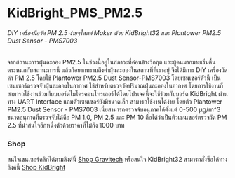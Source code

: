 #  KidBright_PMS_PM2.5
###### DIY เครื่องมือวัด PM 2.5 ง่ายๆไสตล์ Maker ด้วย KidBright32 และ Plantower PM2.5 Dust Sensor - PMS7003 
จากสถานะการฝุ่นละออง PM2.5 ในช่วงนี้อยู่ในสภาวะที่ค่อนข้างวิกฤต และผู้คนมากมายเริ่มตื่นตระหนกกับสถานะการนี้ แล้วก็อยากทราบถึงค่าฝุ่นละอองในสถานที่ที่เราอยู่ 
จึงได้มีการ DIY เครื่องวัดค่า PM 2.5 โดยใช้ Plantower PM2.5 Dust Sensor-PMS7003 โดยเซนเซอร์ตัวนี้ เป็นเซนเซอร์ตรวจจับฝุ่นละอองในอากาศ ใช้สำหรับตรวจวัดปริมาณฝุ่นละอองในอากาศ 
โดยการใช้งานก็สามารถใช้งานร่วมกับบบอร์ดไมโครคอนโทรเลอร์ได้โดยโปรเจคนี้จะใช้ร่วมกับบอร์ด KidBright ผ่านทาง UART Interface แถมตัวเซนเซอร์ยังมีขนาดเล็ก สามารถใช้งานได้ง่าย  โดยตัว Plantower PM2.5 Dust Sensor - PMS7003 เนี่ยสามารถตรวจจับอนุภาคได้ตั้งแต่ 0-500 μg/m^3  ขนาดอนุภาคที่ตรวจจับได้คือ PM 1.0, PM 2.5 และ PM 10 ถือได้ว่าเป็นตัวเซนเซอร์ตรวจวัด PM 2.5 ที่น่าสนใจอีกหนึ่งตัวด้วยราคาที่ไม่ถึง 1000 บาท

### Shop
สนใจเซนเซอร์คลิกได้ตามลิงต์นี้ [Shop Gravitech](https://gravitechthai.com/product_detail.php?d=2450)
หรือสนใจ KidBright32 สามารถสั่งซื้อได้ทางลิงค์นี้ [Shop KidBright](https://www.kidbright.io/shop)
